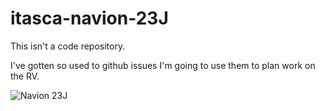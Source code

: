 # itasca-navion-23J

This isn't a code repository.

I've gotten so used to github issues I'm going to use them to plan work on the RV.

![Navion 23J](https://cloud.githubusercontent.com/assets/548809/15580313/08733dce-231d-11e6-92be-051a978b7844.JPG)
